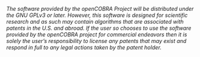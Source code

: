 *The software provided by the openCOBRA Project will be distributed under the GNU GPLv3 or later.  However, this software is designed for scientific research and as such may contain algorithms that are associated with patents in the U.S. and abroad.  If the user so chooses to use the software provided by the openCOBRA project for commercial endeavors then it is solely the user’s responsibility to license any patents that may exist and respond in full to any legal actions taken by the patent holder.*
